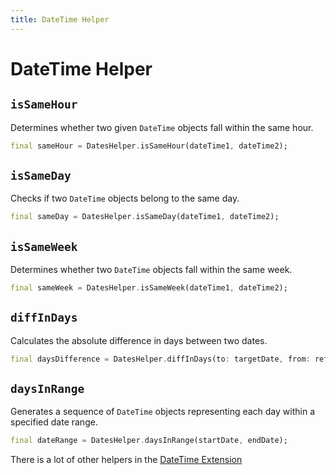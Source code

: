 ```yaml
---
title: DateTime Helper
---
```


# DateTime Helper

## `isSameHour`

Determines whether two given `DateTime` objects fall within the same hour.

```dart
final sameHour = DatesHelper.isSameHour(dateTime1, dateTime2);
```

## `isSameDay`

Checks if two `DateTime` objects belong to the same day.

```dart
final sameDay = DatesHelper.isSameDay(dateTime1, dateTime2);
```

## `isSameWeek`

Determines whether two `DateTime` objects fall within the same week.

```dart
final sameWeek = DatesHelper.isSameWeek(dateTime1, dateTime2);
```

## `diffInDays`

Calculates the absolute difference in days between two dates.

```dart
final daysDifference = DatesHelper.diffInDays(to: targetDate, from: referenceDate);
```

## `daysInRange`

Generates a sequence of `DateTime` objects representing each day within a specified date range.

```dart
final dateRange = DatesHelper.daysInRange(startDate, endDate);
```

There is a lot of other helpers in the [DateTime Extension](/documentation/date-time-extension)